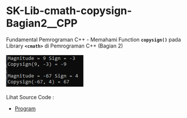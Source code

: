 # SK-Lib-cmath-copysign-Bagian2__CPP
Fundamental Pemrograman C++ - Memahami Function <code><b>copysign()</b></code> pada Library <code><b>&lt;cmath></b></code> di Pemrograman C++ (Bagian 2)<br><br>
<img src="https://github.com/RizkyKhapidsyah/SK-Lib-cmath-copysign-Bagian2__CPP/blob/master/SK-Lib-cmath-copysign-Bagian2__CPP/result/001.PNG"><br><br>
Lihat Source Code : <br>
- <a href="https://github.com/RizkyKhapidsyah/SK-Lib-cmath-copysign-Bagian2__CPP/blob/master/SK-Lib-cmath-copysign-Bagian2__CPP/Source.cpp">Program</a>
